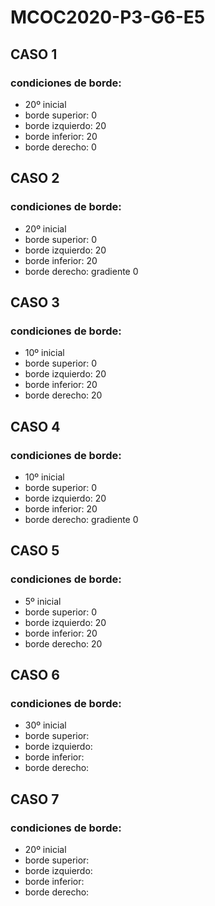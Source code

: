 # MCOC2020-P3-G6-E5

## CASO 1
### condiciones de borde:
  * 20º inicial
  * borde superior: 0
  * borde izquierdo: 20
  * borde inferior: 20 
  * borde derecho: 0
 
## CASO 2
### condiciones de borde:
  * 20º inicial
  * borde superior: 0
  * borde izquierdo: 20
  * borde inferior: 20
  * borde derecho: gradiente 0
  
## CASO 3
### condiciones de borde:
  * 10º inicial
  * borde superior: 0
  * borde izquierdo: 20
  * borde inferior: 20
  * borde derecho: 20
  
## CASO 4
### condiciones de borde:
  * 10º inicial
  * borde superior: 0
  * borde izquierdo: 20
  * borde inferior: 20
  * borde derecho: gradiente 0
  
## CASO 5
### condiciones de borde:
  * 5º inicial
  * borde superior: 0
  * borde izquierdo: 20
  * borde inferior: 20
  * borde derecho: 20
  
## CASO 6
### condiciones de borde:
  * 30º inicial
  * borde superior:
  * borde izquierdo:
  * borde inferior:
  * borde derecho:
  
## CASO 7
### condiciones de borde:
  * 20º inicial
  * borde superior:
  * borde izquierdo:
  * borde inferior:
  * borde derecho:
